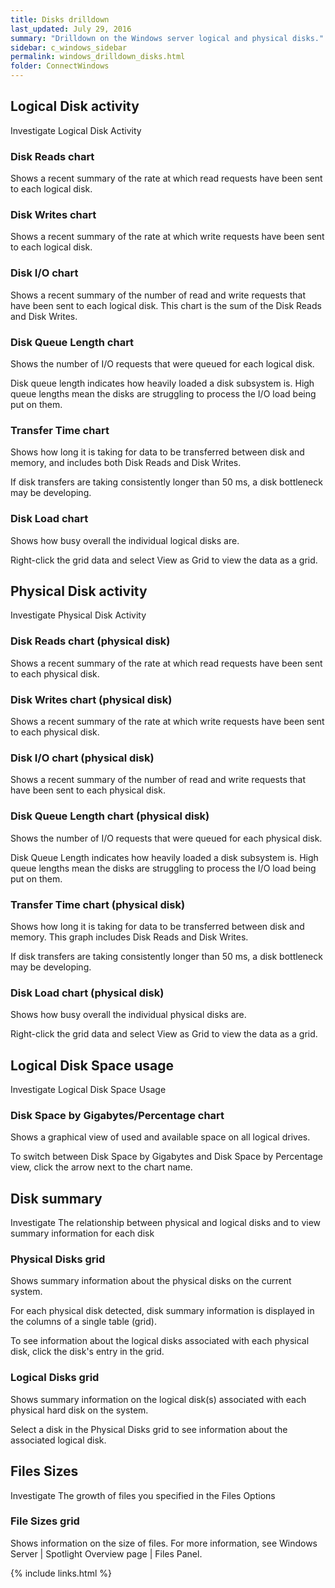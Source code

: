 ```yaml
---
title: Disks drilldown
last_updated: July 29, 2016
summary: "Drilldown on the Windows server logical and physical disks."
sidebar: c_windows_sidebar
permalink: windows_drilldown_disks.html
folder: ConnectWindows
---
```



## Logical Disk activity

Investigate Logical Disk Activity

###  Disk Reads chart
Shows a recent summary of the rate at which read requests have been sent to each logical disk.

### Disk Writes chart
Shows a recent summary of the rate at which write requests have been sent to each logical disk.

### Disk I/O chart
Shows a recent summary of the number of read and write requests that have been sent to each logical disk. This chart is the sum of the Disk Reads and Disk Writes.

### Disk Queue Length chart
Shows the number of I/O requests that were queued for each logical disk.

Disk queue length indicates how heavily loaded a disk subsystem is. High queue lengths mean the disks are struggling to process the I/O load being put on them.

### Transfer Time chart
Shows how long it is taking for data to be transferred between disk and memory, and includes both Disk Reads and Disk Writes.

If disk transfers are taking consistently longer than 50 ms, a disk bottleneck may be developing.

### Disk Load chart
Shows how busy overall the individual logical disks are.

Right-click the grid data and select View as Grid to view the data as a grid.


## Physical Disk activity

Investigate Physical Disk Activity

### Disk Reads chart (physical disk)
Shows a recent summary of the rate at which read requests have been sent to each physical disk.

### Disk Writes chart (physical disk)
Shows a recent summary of the rate at which write requests have been sent to each physical disk.

### Disk I/O chart (physical disk)
Shows a recent summary of the number of read and write requests that have been sent to each physical disk.

### Disk Queue Length chart (physical disk)
Shows the number of I/O requests that were queued for each physical disk.

Disk Queue Length indicates how heavily loaded a disk subsystem is. High queue lengths mean the disks are struggling to process the I/O load being put on them.

### Transfer Time chart (physical disk)
Shows how long it is taking for data to be transferred between disk and memory. This graph includes Disk Reads and Disk Writes.

If disk transfers are taking consistently longer than 50 ms, a disk bottleneck may be developing.

### Disk Load chart (physical disk)
Shows how busy overall the individual physical disks are.

Right-click the grid data and select View as Grid to view the data as a grid.



## Logical Disk Space usage

Investigate Logical Disk Space Usage

### Disk Space by Gigabytes/Percentage chart
Shows a graphical view of used and available space on all logical drives.

To switch between Disk Space by Gigabytes and Disk Space by Percentage view, click the arrow next to the chart name.



## Disk summary

Investigate The relationship between physical and logical disks and to view summary information for each disk

### Physical Disks grid
Shows summary information about the physical disks on the current system.

For each physical disk detected, disk summary information is displayed in the columns of a single table (grid).

To see information about the logical disks associated with each physical disk, click the disk's entry in the grid.

### Logical Disks grid
Shows summary information on the logical disk(s) associated with each physical hard disk on the system.

Select a disk in the Physical Disks grid to see information about the associated logical disk.


## Files Sizes

Investigate The growth of files you specified in the Files Options

### File Sizes grid 
Shows information on the size of files. For more information, see Windows Server | Spotlight Overview page | Files Panel.



{% include links.html %}
